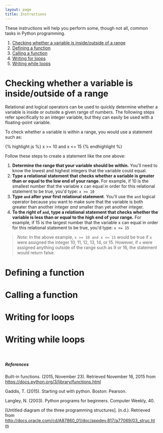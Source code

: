 ```yaml
---
layout: page
title: Instructions
---
```


These instructions will help you perform some, though not all, common tasks in Python programming.

1. [Checking whether a variable is inside/outside of a range](#range)
2. [Defining a function](#functiondef)
3. [Calling a function](#functioncall)
4. [Writing for loops](#for)
5. [Writing while loops](#while)

# <a name="range">Checking whether a variable is inside/outside of a range</a>

Relational and logical operators can be used to quickly determine whether a variable is inside or outside a given range of numbers. The following steps refer specifically to an integer variable, but they can easily be used with a floating-point variable.

To check whether a variable is within a range, you would use a statement such as:

{% highlight js %}
x >= 10 and x <= 15
{% endhighlight %}

Follow these steps to create a statement like the one above:
1. **Determine the range that your variable should be within.** You'll need to know the lowest and highest integers that the variable could equal.
2. **Type a relational statement that checks whether a variable is greater than or equal to the low end of your range.** For example, if 10 is the smallest number that the variable x can equal in order for this relational statement to be true, you'd type:
`x >= 10`
3. **Type `and` after your first relational statement**. You'll use the `and` logical operator because you want to make sure that the variable is both greater than another integer *and* smaller than yet another integer.
4. **To the right of `and`, type a relational statement that checks whether the variable is less than or equal to the high end of your range.** For example, if 15 is the largest number that the variable x can equal in order for this relational statement to be true, you'd type: `x <= 15`

>*Note:* In the above example, `x >= 10 and x <= 15` would be true if `x` were assigned the integer 10, 11, 12, 13, 14, or 15. However, if `x` were assigned anything outside of the range such as 9 or 16, the statement would return false.



# <a name="functiondef">Defining a function</a>

# <a name="functioncall">Calling a function</a>

# <a name="for">Writing for loops</a>

# <a name="while">Writing while loops</a>

&nbsp;


##### References
Built-in functions. (2015, November 23). Retrieved November 16, 2015 from https://docs.python.org/3/library/functions.html

Gaddis, T. (2015). Starting out with python. Boston: Pearson.

Langley, N. (2003). Python programs for beginners. Computer Weekly, 40. 

\[Untitled diagram of the three programming structures\]. (n.d.). Retrieved from http://docs.oracle.com/cd/A87860_01/doc/appdev.817/a77069/03_struc.htm
